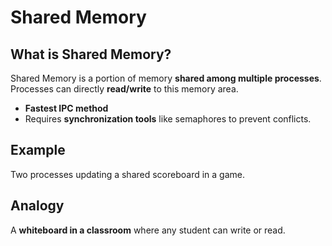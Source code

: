 # Shared Memory

## What is Shared Memory?
Shared Memory is a portion of memory **shared among multiple processes**.  
Processes can directly **read/write** to this memory area.

- **Fastest IPC method**
- Requires **synchronization tools** like semaphores to prevent conflicts.

## Example
Two processes updating a shared scoreboard in a game.

## Analogy
A **whiteboard in a classroom** where any student can write or read.
